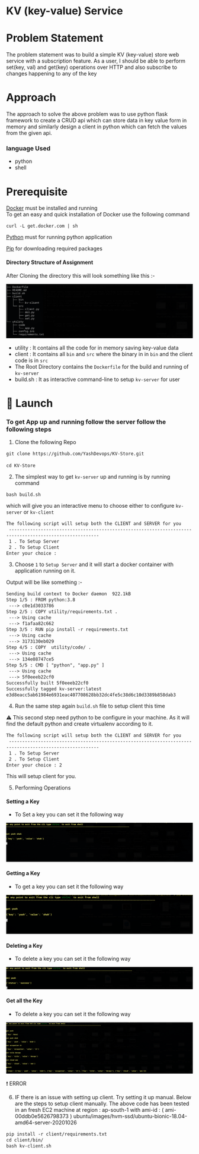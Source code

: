 # KV (key-value) Service

# Problem Statement
The problem statement was to build a simple KV (key-value) store web service with a subscription feature. As a user, I should be able to perform set(key, val) and get(key)  operations over HTTP and also subscribe to changes happening to any of the key

# Approach

The approach to solve the above problem was to use python flask framework to create a CRUD api which can store data in key value form in memory and similarly design a client in python which can fetch the values from the given api.

### language Used

* python
* shell


# Prerequisite
[Docker](https://docs.docker.com/get-docker/) must be installed and running  
 To get an easy and quick installation of Docker use the following command
```
curl -L get.docker.com | sh
```
[Python](https://www.python.org/downloads/) must for running python application

[Pip](https://pip.pypa.io/en/stable/installing/) for downloading required packages

#### Directory Structure of Assignment

After Cloning the  directory this will look something like this :-

![directory Structure](https://github.com/YashDevops/KV-Store/blob/master/images/direct-structure.png)


- utility : It contains all the code for in memory saving key-value data
- client : It contains all `bin` and `src` where the binary in in `bin` and the client code is in `src`
- The Root Directory contains the `Dockerfile` for the build and running of `kv-server`
- build.sh : It as interactive command-line to setup `kv-server` for user


# :rocket: Launch

### To get App up and running follow the server follow the following steps

1. Clone the following Repo

```
git clone https://github.com/YashDevops/KV-Store.git

cd KV-Store
```
2. The simplest way to get `kv-server` up and running is by running command

```
bash build.sh

```

which will give you an interactive menu to choose either to configure `kv-server` or `kv-client`

```
The following script will setup both the CLIENT and SERVER for you
 --------------------------------------------------------------------------------------------------------
 1 . To Setup Server
 2 . To Setup Client
Enter your choice :

```

3. Choose `1` to `Setup Server` and it will start a docker container with application running on it.

Output will be like something :-

```
Sending build context to Docker daemon  922.1kB
Step 1/5 : FROM python:3.8
 ---> c0e1d3033786
Step 2/5 : COPY utility/requirements.txt .
 ---> Using cache
 ---> f1afaa82c662
Step 3/5 : RUN pip install -r requirements.txt
 ---> Using cache
 ---> 3173130eb029
Step 4/5 : COPY  utility/code/ .
 ---> Using cache
 ---> 134e08747ce5
Step 5/5 : CMD [ "python", "app.py" ]
 ---> Using cache
 ---> 5f0eeeb22cf0
Successfully built 5f0eeeb22cf0
Successfully tagged kv-server:latest
e3d8eacc5ab61984e6931eac407708628bb32dc4fe5c38d6c10d3389b858dab3

```

4. Run the same step again `build.sh` file to setup client this time

:warning: This second step need python to be configure in your machine. As it will find the default python and create virtualenv according to it.

```
The following script will setup both the CLIENT and SERVER for you
 --------------------------------------------------------------------------------------------------------
 1 . To Setup Server
 2 . To Setup Client
Enter your choice : 2

```

This will setup client for you.



5. Performing Operations

####  Setting a Key

* To Set a key you can set it the following way

![set key](https://github.com/YashDevops/KV-Store/blob/master/images/set.png)



####  Getting a Key

* To get a key you can set it the following way

![get key](https://github.com/YashDevops/KV-Store/blob/master/images/get.png)


####  Deleting a Key

* To delete a key you can set it the following way

![delete key](https://github.com/YashDevops/KV-Store/blob/master/images/del.png)


####  Get all the Key

* To delete a key you can set it the following way

![get-all key](https://github.com/YashDevops/KV-Store/blob/master/images/getall.png)


:exclamation: ERROR

6. IF there is an issue with setting up client. Try setting it up manual. Below are the steps to setup client manually. The above code has been tested in an fresh EC2 machine at region : ap-south-1 with ami-id : ( ami-00ddb0e5626798373 ) ubuntu/images/hvm-ssd/ubuntu-bionic-18.04-amd64-server-20201026

```
pip install -r client/requirements.txt
cd client/bin/
bash kv-client.sh
```
